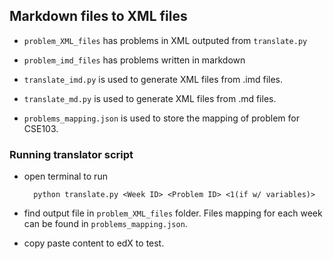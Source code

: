 ## Markdown files to XML files

* ```problem_XML_files``` has problems in XML outputed from ```translate.py```

* ```problem_imd_files``` has problems written in markdown

* ```translate_imd.py``` is used to generate XML files from .imd files.

* ```translate_md.py``` is used to generate XML files from .md files.

* ```problems_mapping.json``` is used to store the mapping of problem for CSE103.


### Running translator script
* open terminal to run

		python translate.py <Week ID> <Problem ID> <1(if w/ variables)>

* find output file in ```problem_XML_files``` folder. Files mapping for each week can be found in ```problems_mapping.json```.

* copy paste content to edX to test.
